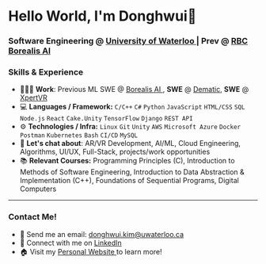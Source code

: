 # Hello World, I'm Donghwui👋
### Software Engineering @ <a href="https://uwaterloo.ca/software-engineering">University of Waterloo </a> | Prev @ <a href="https://www.borealisai.com/"> RBC Borealis AI </a>

### Skills & Experience
- 👨🏻‍💻 **Work**: Previous ML SWE @ <a href="https://www.borealisai.com/"> Borealis AI </a>, **SWE** @ <a href="https://www.dematic.com/en-ca/">Dematic</a>, **SWE** @ <a href="https://xpertvr.ca/">XpertVR</a>
- 💻 **Languages / Framework:** `C/C++` `C#` `Python` `JavaScript` `HTML/CSS` `SQL` `Node.js` `React` `Cake.Unity` `TensorFlow` `Django` `REST API`
- ⚙️ **Technologies / Infra:** `Linux` `Git` `Unity` `AWS` `Microsoft Azure` `Docker` `Postman` `Kubernetes` `Bash` `CI/CD` `MySQL`
- 💬 **Let's chat about**: AR/VR Development, AI/ML, Cloud Engineering, Algorithms, UI/UX, Full-Stack, projects/work opportunities
- 📚 **Relevant Courses:** Programming Principles (C), Introduction to Methods of Software Engineering, Introduction to Data Abstraction & Implementation (C++), Foundations of Sequential Programs, Digital Computers

---
### Contact Me!
- 📧 Send me an email: donghwui.kim@uwaterloo.ca
- 🔗 Connect with me on <a href="https://www.linkedin.com/in/donghwui/">LinkedIn</a>
- 🏠 Visit my <a href="https://donghwui.com/">Personal Website </a> to learn more!
